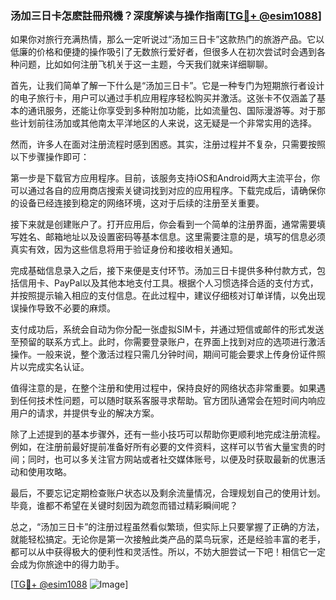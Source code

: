 ### 汤加三日卡怎麽註冊飛機？深度解读与操作指南[[TG💪+ @esim1088](https://t.me/s/esim1088)]

如果你对旅行充满热情，那么一定听说过“汤加三日卡”这款热门的旅游产品。它以低廉的价格和便捷的操作吸引了无数旅行爱好者，但很多人在初次尝试时会遇到各种问题，比如如何注册飞机关于这一主题，今天我们就来详细聊聊。

首先，让我们简单了解一下什么是“汤加三日卡”。它是一种专门为短期旅行者设计的电子旅行卡，用户可以通过手机应用程序轻松购买并激活。这张卡不仅涵盖了基本的通讯服务，还能让你享受到多种附加功能，比如流量包、国际漫游等。对于那些计划前往汤加或其他南太平洋地区的人来说，这无疑是一个非常实用的选择。

然而，许多人在面对注册流程时感到困惑。其实，注册过程并不复杂，只需要按照以下步骤操作即可：

第一步是下载官方应用程序。目前，该服务支持iOS和Android两大主流平台，你可以通过各自的应用商店搜索关键词找到对应的应用程序。下载完成后，请确保你的设备已经连接到稳定的网络环境，这对于后续的注册至关重要。

接下来就是创建账户了。打开应用后，你会看到一个简单的注册界面，通常需要填写姓名、邮箱地址以及设置密码等基本信息。这里需要注意的是，填写的信息必须真实有效，因为这些信息将用于验证身份和接收相关通知。

完成基础信息录入之后，接下来便是支付环节。汤加三日卡提供多种付款方式，包括信用卡、PayPal以及其他本地支付工具。根据个人习惯选择合适的支付方式，并按照提示输入相应的支付信息。在此过程中，建议仔细核对订单详情，以免出现误操作导致不必要的麻烦。

支付成功后，系统会自动为你分配一张虚拟SIM卡，并通过短信或邮件的形式发送至预留的联系方式上。此时，你需要登录账户，在界面上找到对应的选项进行激活操作。一般来说，整个激活过程只需几分钟时间，期间可能会要求上传身份证件照片以完成实名认证。

值得注意的是，在整个注册和使用过程中，保持良好的网络状态非常重要。如果遇到任何技术性问题，可以随时联系客服寻求帮助。官方团队通常会在短时间内响应用户的请求，并提供专业的解决方案。

除了上述提到的基本步骤外，还有一些小技巧可以帮助你更顺利地完成注册流程。例如，在注册前最好提前准备好所有必要的文件资料，这样可以节省大量宝贵的时间；同时，也可以多关注官方网站或者社交媒体账号，以便及时获取最新的优惠活动和使用攻略。

最后，不要忘记定期检查账户状态以及剩余流量情况，合理规划自己的使用计划。毕竟，谁都不希望在关键时刻因为疏忽而错过精彩瞬间呢？

总之，“汤加三日卡”的注册过程虽然看似繁琐，但实际上只要掌握了正确的方法，就能轻松搞定。无论你是第一次接触此类产品的菜鸟玩家，还是经验丰富的老手，都可以从中获得极大的便利性和灵活性。所以，不妨大胆尝试一下吧！相信它一定会成为你旅途中的得力助手。

[[TG💪+ @esim1088](https://t.me/s/esim1088) ![Image](https://i.postimg.cc/4NQfJmqS/Snipaste-2025-05-13-00-14-12.png)]